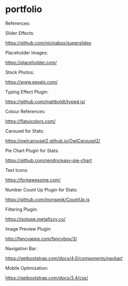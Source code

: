 # portfolio

References:

Slider Effects:

https://github.com/nicinabox/superslides

Placeholder Images:

https://placeholder.com/

Stock Photos:

https://www.pexels.com/

Typing Effect Plugin:

https://github.com/mattboldt/typed.js/

Colour References:

https://flatuicolors.com/

Carousel for Stats:

https://owlcarousel2.github.io/OwlCarousel2/

Pie Chart Plugin for Stats:

https://github.com/rendro/easy-pie-chart

Text Icons:

https://fontawesome.com/

Number Count Up Plugin for Stats:

https://github.com/inorganik/CountUp.js

Filtering Plugin:

https://isotope.metafizzy.co/

Image Preview Plugin:

http://fancyapps.com/fancybox/3/

Navigation Bar:

https://getbootstrap.com/docs/4.0/components/navbar/

Mobile Optimization:

https://getbootstrap.com/docs/3.4/css/
